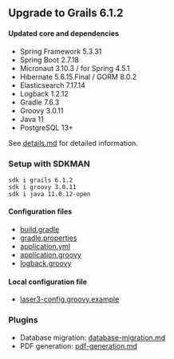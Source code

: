 
## Upgrade to Grails 6.1.2

#### Updated core and dependencies

- Spring Framework 5.3.31
- Spring Boot 2.7.18
- Micronaut 3.10.3 / for Spring 4.5.1
- Hibernate 5.6.15.Final / GORM 8.0.2
- Elasticsearch 7.17.14
- Logback 1.2.12
- Gradle 7.6.3
- Groovy 3.0.11
- Java 11
- PostgreSQL 13+

See [details.md](./details.md) for detailed information.

### Setup with SDKMAN

    sdk i grails 6.1.2
    sdk i groovy 3.0.11
    sdk i java 11.0.12-open

#### Configuration files

- [build.gradle](../build.gradle)
- [gradle.properties](../gradle.properties)
- [application.yml](../grails-app/conf/application.yml)
- [application.groovy](../grails-app/conf/application.groovy)
- [logback.groovy](../grails-app/conf/logback.groovy)

#### Local configuration file

- [laser3-config.groovy.example](../files/server/laser3-config.groovy.example)

### Plugins 

- Database migration: [database-migration.md](./database-migration.md)
- PDF generation: [pdf-generation.md](./pdf-generation.md)
